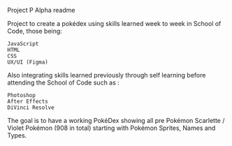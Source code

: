 Project P Alpha readme

Project to create a pokédex using skills learned week to week in School of Code, those being:

    JavaScript
    HTML
    CSS
    UX/UI (Figma)

Also integrating skills learned previously through self learning before attending the School of Code such as :

    Photoshop
    After Effects
    DiVinci Resolve

The goal is to have a working PokéDex showing all pre Pokémon Scarlette / Violet Pokémon (908 in total) starting with Pokémon Sprites, Names and Types.
